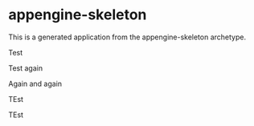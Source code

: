 appengine-skeleton
=============================

This is a generated application from the appengine-skeleton archetype.

Test

Test again

Again and again

TEst

TEst
